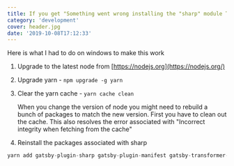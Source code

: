 ```yaml
---
title: If you get "Something went wrong installing the "sharp" module The specified procedure could not be found." in Gatsby
category: 'development'
cover: header.jpg
date: '2019-10-08T17:12:33'
---
```


Here is what I had to do on windows to make this work

<!-- end excerpt -->

1. Upgrade to the latest node from [https://nodejs.org](https://nodejs.org/)
2. Upgrade yarn - `npm upgrade -g yarn`
3. Clear the yarn cache - `yarn cache clean`

   When you change the version of node you might need to rebuild a bunch of packages to match the new version. First you have to clean out the cache. This also resolves the error associated with "Incorrect integrity when fetching from the cache"

4. Reinstall the packages associated with sharp

```javascript
yarn add gatsby-plugin-sharp gatsby-plugin-manifest gatsby-transformer-sharp gatsby-transformer-sqip
```
